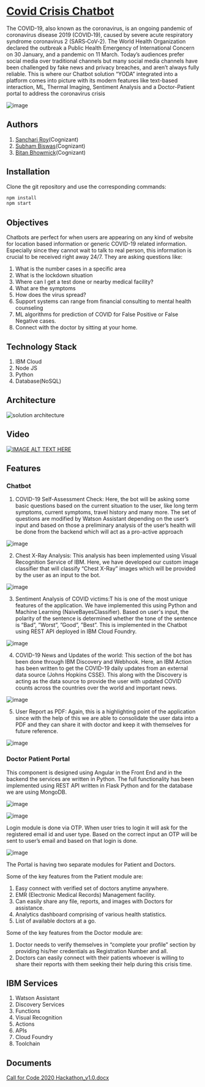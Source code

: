 # [Covid Crisis Chatbot](https://callforcodechatbotui.eu-gb.cf.appdomain.cloud/ )
The COVID-19, also known as the coronavirus, is an ongoing pandemic of coronavirus disease 2019 (COVID‑19), caused by severe acute respiratory syndrome coronavirus 2 (SARS‑CoV‑2). The World Health Organization declared the outbreak a Public Health Emergency of International Concern on 30 January, and a pandemic on 11 March. Today’s audiences prefer social media over traditional channels but many social media channels have been challenged by fake news and privacy breaches, and aren’t always fully reliable. This is where our Chatbot solution “YODA” integrated into a platform comes into picture with its modern features like text-based interaction, ML, Thermal Imaging, Sentiment Analysis and a Doctor-Patient portal to address the coronavirus crisis

![image](https://user-images.githubusercontent.com/29679357/89035306-554e5080-d358-11ea-9f47-dbe6d15a209c.png)

## Authors

1.  [Sanchari Roy](https://github.com/sanchariroy20)(Cognizant)
2.  [Subham Biswas](https://github.com/fiore-code)(Cognizant)
3.  [Bitan Bhowmick](https://github.com/BitanBhowmick)(Cognizant)

## Installation

Clone the git repository and use the corresponding commands:

```bash
npm install
npm start
```

## Objectives

Chatbots are perfect for when users are appearing on any kind of website for location based information or generic COVID-19 related information. Especially since they cannot wait to talk to real person, this information is crucial to be received right away 24/7. They are asking questions like:
1.  What is the number cases in a specific area
2.  What is the lockdown situation
3.  Where can I get a test done or nearby medical facility?
4.  What are the symptoms
5.  How does the virus spread?
6.  Support systems can range from financial consulting to mental health counseling
7.	ML algorithms for prediction of COVID for False Positive or False Negative cases.
8.  Connect with the doctor by sitting at your home.



## Technology Stack
1.  IBM Cloud 
2.	Node JS
3.  Python
4.  Database(NoSQL)

## Architecture

![solution architecture](https://user-images.githubusercontent.com/29679357/89049610-28f1fe80-d36f-11ea-9bbf-03975c23049b.png)

## Video
[![IMAGE ALT TEXT HERE](https://img.youtube.com/vi/L0uRhHbRSMs/0.jpg)](https://www.youtube.com/watch?v=L0uRhHbRSMs)

## Features

### Chatbot
  1.  COVID-19 Self-Assessment Check: Here, the bot will be asking some basic questions based on the current situation to the user, like long term symptoms, current symptoms, travel history and many more. The set of questions are modified by Watson Assistant depending on the user’s input and based on those a preliminary analysis of the user’s health will be done from the backend which will act as a pro-active approach
  
  ![image](https://user-images.githubusercontent.com/29679357/89051085-563fac00-d371-11ea-9afc-9f9ef34ee96f.png)
  
 2. Chest X-Ray Analysis: This analysis has been implemented using Visual Recognition Service of IBM. Here, we have developed our custom image classifier that will classify “Chest X-Ray” images which will be provided by the user as an input to the bot.
 
 ![image](https://user-images.githubusercontent.com/29679357/89051149-70798a00-d371-11ea-8d9c-30070abd6af9.png)
 
 3. Sentiment Analysis of COVID victims:T his is one of the most unique features of the application. We have implemented this using Python and Machine Learning (NaiveBayesClassifier). Based on user's input, the polarity of the sentence is determined whether the tone of the sentence is “Bad”, ”Worst”, ”Good”, ”Best”. This is implemented in the Chatbot using REST API deployed in IBM Cloud Foundry.
 
![image](https://user-images.githubusercontent.com/29679357/89051262-9a32b100-d371-11ea-94a1-8f8a7d91edb4.png)

4.  COVID-19 News and Updates of the world: This section of the bot has been done through IBM Discovery and Webhook. Here, an IBM Action has been written to get the COVID-19 daily updates from an external data source (Johns Hopkins CSSE). This along with the Discovery is acting as the data source to provide the user with updated COVID counts across the countries over the world and important news. 

![image](https://user-images.githubusercontent.com/29679357/89051329-b898ac80-d371-11ea-820e-e6bb79517ca1.png)

5.  User Report as PDF: Again, this is a highlighting point of the application since with the help of this we are able to consolidate the user data into a PDF and they can share it with doctor and keep it with themselves for future reference.

![image](https://user-images.githubusercontent.com/29679357/89051553-10cfae80-d372-11ea-9a97-b7dcde381f43.png)

### Doctor Patient Portal
This component is designed using Angular in the Front End and in the backend the services are written in Python. The full functionality has been implemented using REST API written in Flask Python and for the database we are using MongoDB. 

![image](https://user-images.githubusercontent.com/29679357/89051646-32c93100-d372-11ea-8327-216f3a2988b5.png)

![image](https://user-images.githubusercontent.com/29679357/89051707-46749780-d372-11ea-86ff-7ac52f367790.png)

Login module is done via OTP. When user tries to login it will ask for the registered email id and user type. Based on the correct input an OTP will be sent to user’s email and based on that login is done.

![image](https://user-images.githubusercontent.com/29679357/89051762-59876780-d372-11ea-96ed-e5a400411f22.png)


The Portal is having two separate modules for Patient and Doctors. 

Some of the key features from the Patient module are:
1.	Easy connect with verified set of doctors anytime anywhere.
2.	EMR (Electronic Medical Records) Management facility.
3.	Can easily share any file, reports, and images with Doctors for assistance.
4.	Analytics dashboard comprising of various health statistics.
5.	List of available doctors at a go.

Some of the key features from the Doctor module are:
1.	Doctor needs to verify themselves in “complete your profile” section by providing his/her credentials as Registration Number and all. 
2.	Doctors can easily connect with their patients whoever is willing to share their reports with them seeking their help during this crisis time.

## IBM Services
1.  Watson Assistant
2.  Discovery Services
3.  Functions
4.  Visual Recognition
5.  Actions
6.  APIs
7.  Cloud Foundry
8.  Toolchain

## Documents
[Call for Code 2020 Hackathon_v1.0.docx](https://github.com/fiore-code/CallforCodechatbot/files/5007909/Call.for.Code.2020.Hackathon_v1.0.docx)

